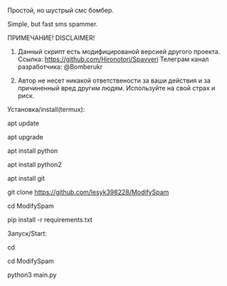 Простой, но шустрый смс бомбер.

Simple, but fast sms spammer.


ПРИМЕЧАНИЕ! DISCLAIMER!

1. Данный скрипт есть модифицированой версией другого проекта. Ссылка: https://github.com/Hironotori/Spavveri  Телеграм канал разработчика: @Bomberukr

2. Автор не несет никакой ответствености за ваши действия и за причиненный вред другим людям. Используйте на свой страх и риск.


Установка/install(termux):

apt update

apt upgrade

apt install python

apt install python2

apt install git

git clone https://github.com/lesyk398228/ModifySpam

cd ModifySpam

pip install -r requirements.txt


Запуск/Start:

cd

cd ModifySpam

python3 main.py
